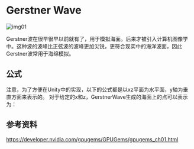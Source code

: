 # Gerstner Wave
![img01](http://www.cherryfrog.net/images/blogs/water/ripple/gWave01.png)

Gerstner波在很早很早以前就有了，用于模拟海面。后来才被引入计算机图像学中。这种波的波峰比正弦波的波峰更加尖锐，更符合现实中的海洋波面，因此Gerstner波常用于海绵模拟。

## 公式
注意，为了方便在Unity中的实现，以下的公式都是以xz平面为水平面，y轴为垂直方面来表示的。
对于给定的x和z，GerstnerWave生成的海面上的点可以表示为：

## 参考资料
https://developer.nvidia.com/gpugems/GPUGems/gpugems_ch01.html
